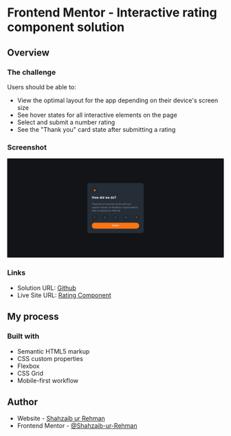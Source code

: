 # Frontend Mentor - Interactive rating component solution

## Overview

### The challenge

Users should be able to:

- View the optimal layout for the app depending on their device's screen size
- See hover states for all interactive elements on the page
- Select and submit a number rating
- See the "Thank you" card state after submitting a rating

### Screenshot

![](./screenshot.png)

### Links

- Solution URL: [Github](https://github.com/Shahzaib-ur-Rehman/rating-component)
- Live Site URL: [Rating Component](https://rating-component-delta-lyart.vercel.app/)

## My process

### Built with

- Semantic HTML5 markup
- CSS custom properties
- Flexbox
- CSS Grid
- Mobile-first workflow


## Author

- Website - [Shahzaib ur Rehman](https://www.linkedin.com/in/shahzaib-ur-rehman-2518b01b8/)
- Frontend Mentor - [@Shahzaib-ur-Rehman](https://www.frontendmentor.io/profile/Shahzaib-ur-Rehman)